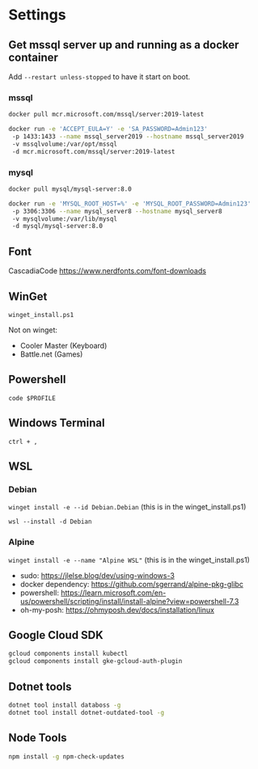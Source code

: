 # Settings

## Get mssql server up and running as a docker container

Add `--restart unless-stopped` to have it start on boot.

### mssql

```bash
docker pull mcr.microsoft.com/mssql/server:2019-latest

docker run -e 'ACCEPT_EULA=Y' -e 'SA_PASSWORD=Admin123'
 -p 1433:1433 --name mssql_server2019 --hostname mssql_server2019
 -v mssqlvolume:/var/opt/mssql
 -d mcr.microsoft.com/mssql/server:2019-latest
```

### mysql

```bash
docker pull mysql/mysql-server:8.0

docker run -e 'MYSQL_ROOT_HOST=%' -e 'MYSQL_ROOT_PASSWORD=Admin123'
 -p 3306:3306 --name mysql_server8 --hostname mysql_server8
 -v mysqlvolume:/var/lib/mysql
 -d mysql/mysql-server:8.0
 ```

## Font

CascadiaCode
<https://www.nerdfonts.com/font-downloads>

## WinGet

`winget_install.ps1`

Not on winget:

- Cooler Master (Keyboard)
- Battle.net (Games)

## Powershell

`code $PROFILE`

## Windows Terminal

`ctrl + ,`

## WSL

### Debian

`winget install -e --id Debian.Debian` (this is in the winget_install.ps1)

`wsl --install -d Debian`

### Alpine

`winget install -e --name "Alpine WSL"` (this is in the winget_install.ps1)

- sudo: <https://jlelse.blog/dev/using-windows-3>
- docker dependency: <https://github.com/sgerrand/alpine-pkg-glibc>
- powershell: <https://learn.microsoft.com/en-us/powershell/scripting/install/install-alpine?view=powershell-7.3>
- oh-my-posh: <https://ohmyposh.dev/docs/installation/linux>

## Google Cloud SDK

```bash
gcloud components install kubectl
gcloud components install gke-gcloud-auth-plugin
```

## Dotnet tools

```bash
dotnet tool install databoss -g
dotnet tool install dotnet-outdated-tool -g
```

## Node Tools

```bash
npm install -g npm-check-updates
```
